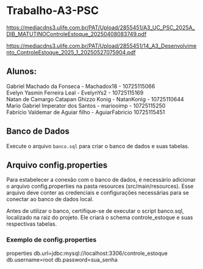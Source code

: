 # Trabalho-A3-PSC
https://mediacdns3.ulife.com.br/PAT/Upload/2855451/A3_UC_PSC_2025A_DIB_MATUTINOControleEstoque_20250408083749.pdf

https://mediacdns3.ulife.com.br/PAT/Upload/2855451/14_A3_Desenvolvimento_ControleEstoque_2025_1_20250527075904.pdf

## Alunos: 
Gabriel Machado da Fonseca - Machadox18 - 10725115066\
Evelyn Yasmin Ferreira Leal - EvelynYs2 - 10725115169\
Natan de Camargo Catapan Ghizzo Konig - NatanKonig - 10725110644\
Mario Gabriel Imperator dos Santos - mariooimp - 10725115250\
Fabrício Valdemar de Aguiar filho - AguiarFabricio 10725115451

## Banco de Dados
Execute o arquivo `banco.sql` para criar o banco de dados e suas tabelas.

## Arquivo config.properties
Para estabelecer a conexão com o banco de dados, é necessário adicionar o arquivo config.properties na pasta resources (src/main/resources). Esse arquivo deve conter as credenciais e configurações necessárias para se conectar ao banco de dados local.

Antes de utilizar o banco, certifique-se de executar o script banco.sql, localizado na raiz do projeto. Ele criará o schema controle_estoque e suas respectivas tabelas.

### Exemplo de config.properties
properties
db.url=jdbc:mysql://localhost:3306/controle_estoque
db.username=root
db.password=sua_senha
